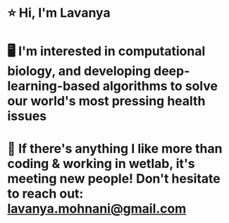 # ⭐ Hi, I'm Lavanya 
# 🖥️ I'm interested in computational biology, and developing deep-learning-based algorithms to solve our world's most pressing health issues 
# 💜 If there's anything I like more than coding & working in wetlab, it's meeting new people! Don't hesitate to reach out: lavanya.mohnani@gmail.com
